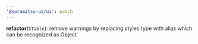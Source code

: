 ```yaml
---
'@soramitsu-ui/ui': patch
---
```


**refactor**(`STable`): remove warnings by replacing styles type with alias which can be recognized as Object
